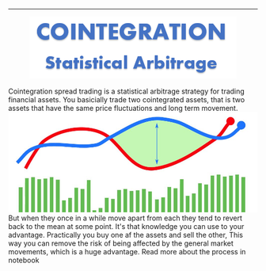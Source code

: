 ----
<p align="center">
  <img src="img/Cointegration.png" />
</p>

Cointegration spread trading is a statistical arbitrage strategy for trading financial assets. You basicially trade two cointegrated assets, that is two assets that have the same price fluctuations and long term movement. 
![Graphs](img/Github_graphs.jpg)
But when they once in a while move apart from each they tend to revert back to the mean at some point. It's that knowledge you can use to your advantage.
Practically you buy one af the assets and sell the other, This way you can remove the risk of being affected by the general market movements, which is a huge advantage. 
Read more about the process in notebook

<!--stackedit_data:
eyJoaXN0b3J5IjpbLTU0Mjg0MzIxOCwxNzcxOTAzMDgxLDIwMD
M4Njg2NTMsMTI5MTk3MzAyLDE4NTU2NDk4OTcsMTMzOTU1NzE3
MywxOTY3OTI3NTU0LDExMzM1OTA3ODIsLTE0MzM3OTgwNzEsLT
EzMTM0MzgxNjIsNDU4NDYyOTcyLC0xMDAzMDgwNjEyLC0zNjgx
ODQxMjhdfQ==
-->